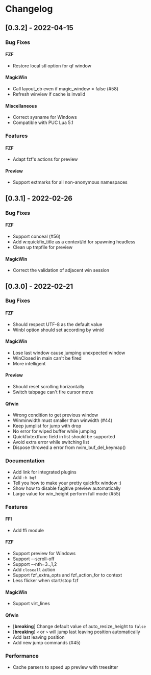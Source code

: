 # Changelog

## [0.3.2] - 2022-04-15

### Bug Fixes

#### FZF

- Restore local stl option for qf window

#### MagicWin

- Call layout_cb even if magic_window = false (#58)
- Refresh winview if cache is invalid

#### Miscellaneous

- Correct sysname for Windows
- Compatible with PUC Lua 5.1

### Features

#### FZF

- Adapt fzf's actions for preview

#### Preview

- Support extmarks for all non-anonymous namespaces

## [0.3.1] - 2022-02-26

### Bug Fixes

#### FZF

- Support conceal (#56)
- Add w:quickfix_title as a context/id for spawning headless
- Clean up tmpfile for preview

#### MagicWin

- Correct the validation of adjacent win session

## [0.3.0] - 2022-02-21

### Bug Fixes

#### FZF

- Should respect UTF-8 as the default value
- Winbl option should set according by winid

#### MagicWin

- Lose last window cause jumping unexpected window
- WinClosed in main can't be fired
- More intelligent

#### Preview

- Should reset scrolling horizontally
- Switch tabpage can't fire cursor move

#### Qfwin

- Wrong condition to get previous window
- Winminwidth must smaller than winwidth (#44)
- Keep jumplist for jump with drop
- No error for wiped buffer while jumping
- Quickfixtextfunc field in list should be supported
- Avoid extra error while switching list
- Dispose throwed a error from nvim_buf_del_keymap()

### Documentation

- Add link for integrated plugins
- Add `:h bqf`
- Tell you how to make your pretty quickfix window :)
- Show how to disable fugitive preview automatically
- Large value for win_height perform full mode (#55)

### Features

#### FFI

- Add ffi module

#### FZF

- Support preview for Windows
- Support --scroll-off
- Support --nth=3..,1,2
- Add `closeall` action
- Support fzf_extra_opts and fzf_action_for to context
- Less flicker when start/stop fzf

#### MagicWin

- Support virt_lines

#### Qfwin

- [**breaking**] Change default value of auto_resize_height to `false`
- [**breaking**] `<` or `>` will jump last leaving position automatically
- Add last leaving position
- Add new jump commands (#45)

### Performance

- Cache parsers to speed up preview with treesitter
